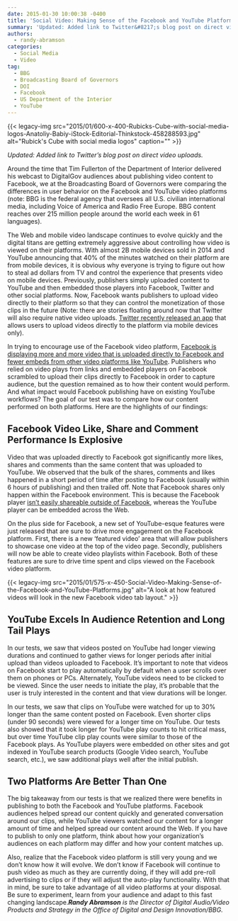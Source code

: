 ```yaml
---
date: 2015-01-30 10:00:38 -0400
title: 'Social Video: Making Sense of the Facebook and YouTube Platforms'
summary: 'Updated: Added link to Twitter&#8217;s blog post on direct video uploads. Around the time that Tim Fullerton of the Department of Interior delivered his webcast to DigitalGov audiences about publishing video content to Facebook, we at the Broadcasting Board of Governors were comparing the differences in user behavior on the Facebook and YouTube video platforms'
authors:
  - randy-abramson
categories:
  - Social Media
  - Video
tag:
  - BBG
  - Broadcasting Board of Governors
  - DOI
  - Facebook
  - US Department of the Interior
  - YouTube
---
```


{{< legacy-img src="2015/01/600-x-400-Rubicks-Cube-with-social-media-logos-Anatoliy-Babiy-iStock-Editorial-Thinkstock-458288593.jpg" alt="Rubick's Cube with social media logos" caption="" >}} 

_Updated: Added link to Twitter&#8217;s blog post on direct video uploads._

Around the time that Tim Fullerton of the Department of Interior delivered his webcast to DigitalGov audiences about publishing video content to Facebook, we at the Broadcasting Board of Governors were comparing the differences in user behavior on the Facebook and YouTube video platforms (note: BBG is the federal agency that oversees all U.S. civilian international media, including Voice of America and Radio Free Europe. BBG content reaches over 215 million people around the world each week in 61 languages).

The Web and mobile video landscape continues to evolve quickly and the digital titans are getting extremely aggressive about controlling how video is viewed on their platforms. With almost 2B mobile devices sold in 2014 and YouTube announcing that 40% of the minutes watched on their platform are from mobile devices, it is obvious why everyone is trying to figure out how to steal ad dollars from TV and control the experience that presents video on mobile devices. Previously, publishers simply uploaded content to YouTube and then embedded those players into Facebook, Twitter and other social platforms. Now, Facebook wants publishers to upload video directly to their platform so that they can control the monetization of those clips in the future (Note: there are stories floating around now that Twitter will also require native video uploads. [Twitter recently released an app](https://blog.twitter.com/2015/now-on-twitter-group-direct-messages-and-mobile-video-capture) that allows users to upload videos directly to the platform via mobile devices only).

In trying to encourage use of the Facebook video platform, [Facebook is displaying more and more video that is uploaded directly to Facebook and fewer embeds from other video platforms like YouTube](http://adage.com/article/digital/facebook-s-biggest-weapon-youtube-algorithm/294873/). Publishers who relied on video plays from links and embedded players on Facebook scrambled to upload their clips directly to Facebook in order to capture audience, but the question remained as to how their content would perform. And what impact would Facebook publishing have on existing YouTube workflows? The goal of our test was to compare how our content performed on both platforms. Here are the highlights of our findings:

## Facebook Video Like, Share and Comment Performance Is Explosive

Video that was uploaded directly to Facebook got significantly more likes, shares and comments than the same content that was uploaded to YouTube. We observed that the bulk of the shares, comments and likes happened in a short period of time after posting to Facebook (usually within 6 hours of publishing) and then trailed off. Note that Facebook shares only happen within the Facebook environment. This is because the Facebook player [isn’t easily shareable outside of Facebook](http://bit.ly/1tcVMXP), whereas the YouTube player can be embedded across the Web.

On the plus side for Facebook, a new set of YouTube-esque features were just released that are sure to drive more engagement on the Facebook platform. First, there is a new ‘featured video’ area that will allow publishers to showcase one video at the top of the video page. Secondly, publishers will now be able to create video playlists within Facebook. Both of these features are sure to drive time spent and clips viewed on the Facebook video platform.

{{< legacy-img src="2015/01/575-x-450-Social-Video-Making-Sense-of-the-Facebook-and-YouTube-Platforms.jpg" alt="A look at how featured videos will look in the new Facebook video tab layout." >}}

## YouTube Excels In Audience Retention and Long Tail Plays

In our tests, we saw that videos posted on YouTube had longer viewing durations and continued to gather views for longer periods after initial upload than videos uploaded to Facebook. It’s important to note that videos on Facebook start to play automatically by default when a user scrolls over them on phones or PCs. Alternately, YouTube videos need to be clicked to be viewed. Since the user needs to initiate the play, it’s probable that the user is truly interested in the content and that view durations will be longer.

In our tests, we saw that clips on YouTube were watched for up to 30% longer than the same content posted on Facebook. Even shorter clips (under 90 seconds) were viewed for a longer time on YouTube. Our tests also showed that it took longer for YouTube play counts to hit critical mass, but over time YouTube clip play counts were similar to those of the Facebook plays. As YouTube players were embedded on other sites and got indexed in YouTube search products (Google Video search, YouTube search, etc.), we saw additional plays well after the initial publish.

## Two Platforms Are Better Than One

The big takeaway from our tests is that we realized there were benefits in publishing to both the Facebook and YouTube platforms. Facebook audiences helped spread our content quickly and generated conversation around our clips, while YouTube viewers watched our content for a longer amount of time and helped spread our content around the Web. If you have to publish to only one platform, think about how your organization’s audiences on each platform may differ and how your content matches up.

Also, realize that the Facebook video platform is still very young and we don’t know how it will evolve. We don’t know if Facebook will continue to push video as much as they are currently doing, if they will add pre-roll advertising to clips or if they will adjust the auto-play functionality. With that in mind, be sure to take advantage of all video platforms at your disposal. Be sure to experiment, learn from your audience and adapt to this fast changing landscape._**Randy Abramson** is the Director of Digital Audio/Video Products and Strategy in the Office of Digital and Design Innovation/BBG._